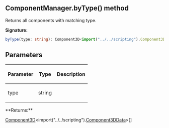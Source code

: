 
## ComponentManager.byType() method

Returns all components with matching type.

**Signature:**

```typescript
byType(type: string): Component3D<import("../../scripting").Component3DData>[];
```

## Parameters

<table><thead><tr><th>

Parameter


</th><th>

Type


</th><th>

Description


</th></tr></thead>
<tbody><tr><td>

type


</td><td>

string


</td><td>


</td></tr>
</tbody></table>
**Returns:**

[Component3D](/reference/component3d.md)<!-- -->&lt;import("../../scripting").[Component3DData](/reference/component3ddata.md)<!-- -->&gt;\[\]

